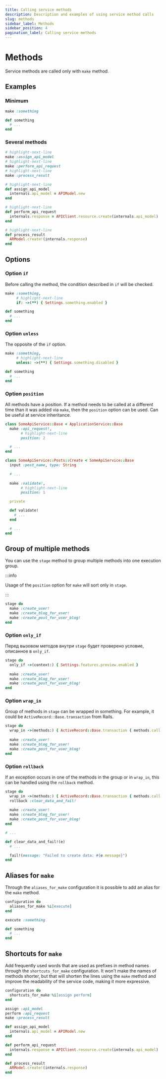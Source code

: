 ```yaml
---
title: Calling service methods
description: Description and examples of using service method calls
slug: methods
sidebar_label: Methods
sidebar_position: 4
pagination_label: Calling service methods
---
```


# Methods

Service methods are called only with `make` method.

## Examples

### Minimum

```ruby
make :something

def something
  # ...
end
```

### Several methods

```ruby
# highlight-next-line
make :assign_api_model
# highlight-next-line
make :perform_api_request
# highlight-next-line
make :process_result

# highlight-next-line
def assign_api_model
  internals.api_model = APIModel.new
end

# highlight-next-line
def perform_api_request
  internals.response = APIClient.resource.create(internals.api_model)
end

# highlight-next-line
def process_result
  ARModel.create!(internals.response)
end
```

## Options

### Option `if`

Before calling the method, the condition described in `if` will be checked.

```ruby
make :something,
     # highlight-next-line
     if: ->(**) { Settings.something.enabled }

def something
  # ...
end
```

### Option `unless`

The opposite of the `if` option.

```ruby
make :something,
     # highlight-next-line
     unless: ->(**) { Settings.something.disabled }

def something
  # ...
end
```

### Option `position`

All methods have a position.
If a method needs to be called at a different time than it was added via `make`, then the `position` option can be used.
Can be useful at service inheritance.

```ruby
class SomeApiService::Base < ApplicationService::Base
  make :api_request!,
       # highlight-next-line
       position: 2

  # ...
end

class SomeApiService::Posts::Create < SomeApiService::Base
  input :post_name, type: String

  # ...
  
  make :validate!,
       # highlight-next-line
       position: 1

  private

  def validate!
    # ...
  end

  # ...
end
```

## Group of multiple methods

You can use the `stage` method to group multiple methods into one execution group.

:::info

Usage of the `position` option for `make` will sort only in `stage`.

:::

```ruby
stage do
  make :create_user!
  make :create_blog_for_user!
  make :create_post_for_user_blog!
end
```

### Option `only_if`

Перед вызовом методов внутри `stage` будет проверено условие, описанное в `only_if`.

```ruby {2}
stage do
  only_if ->(context:) { Settings.features.preview.enabled }
  
  make :create_user!
  make :create_blog_for_user!
  make :create_post_for_user_blog!
end
```

### Option `wrap_in`

Group of methods in `stage` can be wrapped in something.
For example, it could be `ActiveRecord::Base.transaction` from Rails.

```ruby {2}
stage do
  wrap_in ->(methods:) { ActiveRecord::Base.transaction { methods.call } }
  
  make :create_user!
  make :create_blog_for_user!
  make :create_post_for_user_blog!
end
```

### Option `rollback`

If an exception occurs in one of the methods in the group or in `wrap_in`, this can be handled using the `rollback` method.

```ruby {3,12}
stage do
  wrap_in ->(methods:) { ActiveRecord::Base.transaction { methods.call } }
  rollback :clear_data_and_fail!
  
  make :create_user!
  make :create_blog_for_user!
  make :create_post_for_user_blog!
end

# ...

def clear_data_and_fail!(e)
  # ...

  fail!(message: "Failed to create data: #{e.message}")
end
```

## Aliases for `make`

Through the `aliases_for_make` configuration it is possible to add an alias for the `make` method.

```ruby {2,5}
configuration do
  aliases_for_make %i[execute]
end

execute :something

def something
  # ...
end
```

## Shortcuts for `make`

Add frequently used words that are used as prefixes in method names through the `shortcuts_for_make` configuration.
It won't make the names of methods shorter, but that will shorten the lines using the `make` method and improve the readability of the service code, making it more expressive.

```ruby {2,5,6,9,13}
configuration do
  shortcuts_for_make %i[assign perform]
end

assign :api_model
perform :api_request
make :process_result

def assign_api_model
  internals.api_model = APIModel.new
end

def perform_api_request
  internals.response = APIClient.resource.create(internals.api_model)
end

def process_result
  ARModel.create!(internals.response)
end
```
